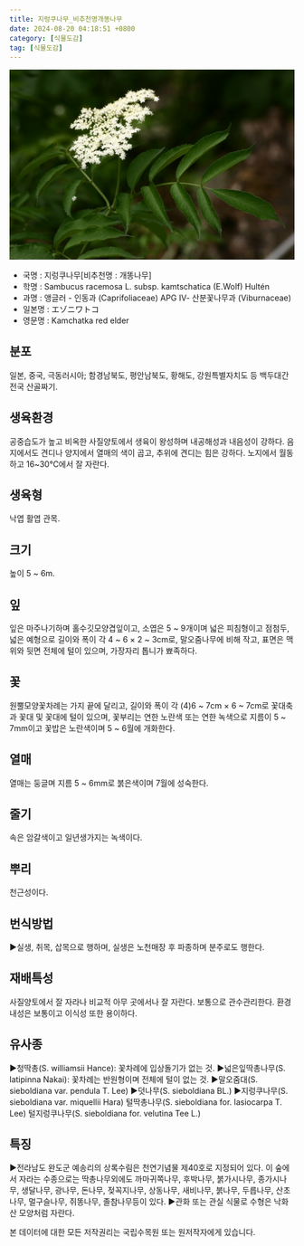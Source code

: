 ```yaml
---
title: 지렁쿠나무_비추천명개똥나무
date: 2024-08-20 04:18:51 +0800
category: [식물도감]
tag: [식물도감]
---
```




![지렁쿠나무[비추천명 : 개똥나무]](/assets/img/fileUpload/plants/basic/Caprifoliaceae/Sambucus/16106/16106_2_th2.jpg)
- 국명 : 지렁쿠나무[비추천명 : 개똥나무]
- 학명 : Sambucus racemosa L. subsp. kamtschatica (E.Wolf) Hultén
- 과명 : 앵글러 - 인동과 (Caprifoliaceae) APG Ⅳ- 산분꽃나무과 (Viburnaceae)
- 일본명 : エゾニワトコ
- 영문명 : Kamchatka red elder


## 분포
일본, 중국, 극동러시아; 함경남북도, 평안남북도, 황해도, 강원특별자치도 등 백두대간 전국 산골짜기.
## 생육환경
공중습도가 높고 비옥한 사질양토에서 생육이 왕성하며 내공해성과 내음성이 강하다. 음지에서도 견디나 양지에서 열매의 색이 곱고, 추위에 견디는 힘은 강하다. 노지에서 월동하고 16~30℃에서 잘 자란다.
## 생육형
낙엽 활엽 관목. 
## 크기
높이 5 ~ 6m.
## 잎
잎은 마주나기하며 홀수깃모양겹잎이고, 소엽은 5 ~ 9개이며 넓은 피침형이고 점첨두, 넓은 예형으로 길이와 폭이 각 4 ~ 6 × 2 ~ 3cm로, 말오줌나무에 비해 작고, 표면은 맥 위와 뒷면 전체에 털이 있으며, 가장자리 톱니가 뾰족하다.
## 꽃
원뿔모양꽃차례는 가지 끝에 달리고, 길이와 폭이 각 (4)6 ~ 7cm × 6 ~ 7cm로 꽃대축과 꽃대 및 꽃대에 털이 있으며, 꽃부리는 연한 노란색 또는 연한 녹색으로 지름이 5 ~ 7mm이고 꽃밥은 노란색이며 5 ~ 6월에 개화한다.
## 열매
열매는 둥글며 지름 5 ~ 6mm로 붉은색이며 7월에 성숙한다.
## 줄기
속은 암갈색이고 일년생가지는 녹색이다.
## 뿌리
천근성이다.
## 번식방법
▶실생, 취목, 삽목으로 행하며, 실생은 노천매장 후 파종하며 분주로도 행한다.
## 재배특성
사질양토에서 잘 자라나 비교적 아무 곳에서나 잘 자란다. 
보통으로 관수관리한다. 환경내성은 보통이고 이식성 또한 용이하다.
## 유사종
▶청딱총(S. williamsii Hance): 꽃차례에 입상돌기가 없는 것.
▶넓은잎딱총나무(S. latipinna Nakai): 꽃차례는 반원형이며 전체에 털이 없는 것.
▶말오줌대(S. sieboldiana var. pendula T. Lee)
▶덧나무(S. sieboldiana BL.)
▶지렁쿠나무(S. sieboldiana var. miquellii Hara)
 털딱총나무(S. sieboldiana for. lasiocarpa T. Lee)
털지렁쿠나무(S. sieboldiana for. velutina Tee L.)
## 특징
▶전라남도 완도군 예송리의 상록수림은 천연기념물 제40호로 지정되어 있다.  이 숲에서 자라는 수종으로는 딱총나무외에도 까마귀쪽나무, 후박나무, 붉가시나무, 종가시나무, 생달나무, 광나무, 돈나무, 젖꼭지나무, 상동나무, 새비나무, 붉나무, 두릅나무, 산초나무, 멀구슬나무, 쥐똥나무, 졸참나무등이 있다.
▶관화 또는 관실 식물로 수형은 낙화산 모양처럼 자란다.






본 데이터에 대한 모든 저작권리는 국립수목원 또는 원저작자에게 있습니다.
